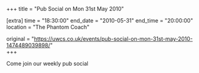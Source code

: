 +++
title = "Pub Social on Mon 31st May 2010"

[extra]
time = "18:30:00"
end_date = "2010-05-31"
end_time = "20:00:00"
location = "The Phantom Coach"

original = "https://uwcs.co.uk/events/pub-social-on-mon-31st-may-2010-1474489039898/"    
+++

Come join our weekly pub social

